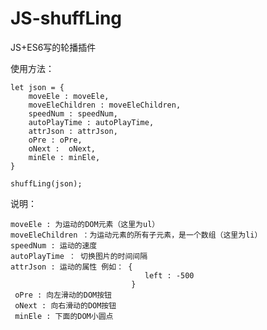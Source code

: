 # JS-shuffLing
JS+ES6写的轮播插件

使用方法：

    let json = {
        moveEle : moveEle,
        moveEleChildren : moveEleChildren,
        speedNum : speedNum,
        autoPlayTime : autoPlayTime,
        attrJson : attrJson,
        oPre : oPre,
        oNext :  oNext,
        minEle : minEle,
    }

    shuffLing(json);
    
说明：

    moveEle : 为运动的DOM元素（这里为ul）
    moveEleChildren ：为运动元素的所有子元素，是一个数组（这里为li）
    speedNum : 运动的速度
    autoPlayTime ： 切换图片的时间间隔
    attrJson : 运动的属性 例如： {
                                  left : -500
                               }
     oPre : 向左滑动的DOM按钮
     oNext : 向右滑动的DOM按钮
     minEle : 下面的DOM小圆点
                        

